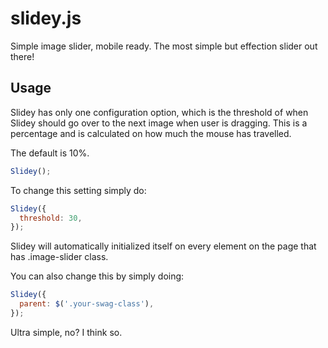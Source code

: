 # slidey.js
Simple image slider, mobile ready. The most simple but effection slider out there!

## Usage
Slidey has only one configuration option, which is the threshold of when Slidey should go over to the next image when user is dragging. This is a percentage and is calculated on how much the mouse has travelled.

The default is 10%.
```javascript
Slidey();
```

To change this setting simply do:
```javascript
Slidey({
  threshold: 30,
});
```

Slidey will automatically initialized itself on every element on the page that has .image-slider class.

You can also change this by simply doing:
```javascript
Slidey({
  parent: $('.your-swag-class'),
});
```

Ultra simple, no? I think so.
